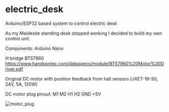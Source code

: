 # electric_desk
Arduino/ESP32 based system to control electric desk

As my Maidesite standing desk stopped working I decided to build my own control unit.

Components:
Arduino Nano

H bridge BTS7960 https://www.handsontec.com/dataspecs/module/BTS7960%20Motor%20Driver.pdf

Original DC motor with position feedback from hall sensors (JXET-18-50, 24V, 5A, 120W)

DC motor plug pinout:
M1   M2    H1
H2   GND   +5V

![motor_plug](https://github.com/silent-rainmaker/electric_desk/assets/114312785/93f28b5b-f1b8-48cf-9db0-b6a5804daaa2)

